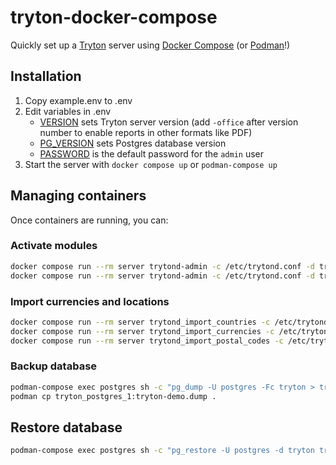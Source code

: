 # tryton-docker-compose

Quickly set up a [Tryton](https://www.tryton.org/) server using [Docker Compose](https://docs.docker.com/compose/) (or [Podman](https://docs.podman.io/en/latest/markdown/podman-compose.1.html)!)

## Installation

1. Copy example.env to .env
2. Edit variables in .env 
   + [VERSION](https://github.com/bdunnette/tryton-docker-compose/blob/bf5165935343b611336a8ea1652d6a0a40271d56/example.env#L1) sets Tryton server version (add `-office` after version number to enable reports in other formats like PDF)
   + [PG_VERSION](https://github.com/bdunnette/tryton-docker-compose/blob/bf5165935343b611336a8ea1652d6a0a40271d56/example.env#L2) sets Postgres database version
   + [PASSWORD](https://github.com/bdunnette/tryton-docker-compose/blob/bf5165935343b611336a8ea1652d6a0a40271d56/example.env#L4) is the default password for the `admin` user
3. Start the server with `docker compose up` or `podman-compose up`

## Managing containers 

Once containers are running, you can:

### Activate modules

```bash
docker compose run --rm server trytond-admin -c /etc/trytond.conf -d tryton --all --verbose
docker compose run --rm server trytond-admin -c /etc/trytond.conf -d tryton --activate-dependencies --verbose -u production
```

### Import currencies and locations

```bash
docker compose run --rm server trytond_import_countries -c /etc/trytond.conf -d tryton
docker compose run --rm server trytond_import_currencies -c /etc/trytond.conf -d tryton
docker compose run --rm server trytond_import_postal_codes -c /etc/trytond.conf -d tryton US
```

### Backup database

```bash
podman-compose exec postgres sh -c "pg_dump -U postgres -Fc tryton > tryton-demo.dump"
podman cp tryton_postgres_1:tryton-demo.dump .
```

## Restore database

```bash
podman-compose exec postgres sh -c "pg_restore -U postgres -d tryton tryton-demo.dump"
```
